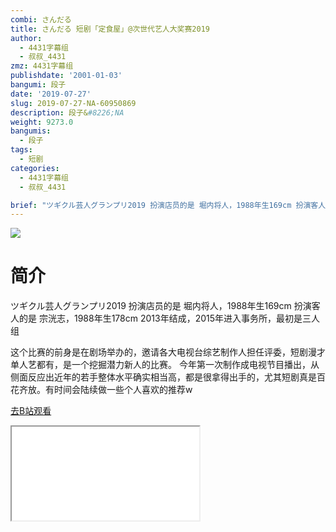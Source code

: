 ```yaml
---
combi: さんだる
title: さんだる 短剧「定食屋」@次世代艺人大奖赛2019
author:
  - 4431字幕组
  - 叔叔_4431
zmz: 4431字幕组
publishdate: '2001-01-03'
bangumi: 段子
date: '2019-07-27'
slug: 2019-07-27-NA-60950869
description: 段子&#8226;NA
weight: 9273.0
bangumis:
  - 段子
tags:
  - 短剧
categories:
  - 4431字幕组
  - 叔叔_4431

brief: "ツギクル芸人グランプリ2019 扮演店员的是 堀内将人，1988年生169cm 扮演客人的是 宗洸志，1988年生178cm 2013年结成，2015年进入事务所，最初是三人组 这个比赛的前身是在剧场举办的，邀请各大电视台综艺制作人担任评委，短剧漫才单人艺都有，是一个挖掘潜力新人的比赛。 今年第一次制作成电视节目播出，从侧面反应出近年的若手整体水平确实相当高，都是很拿得出手的，尤其短剧真是百花齐放。有时间会陆续做一些个人喜欢的推荐w"
---
```

![](https://raw.githubusercontent.com/tcgriffith/owaraisite/master/static/tmpimg/c02f3aeb69f6953b95c41b9da286d5cc6d75b66e.jpg.480.jpg)
# 简介  
ツギクル芸人グランプリ2019
扮演店员的是 堀内将人，1988年生169cm 
扮演客人的是 宗洸志，1988年生178cm 
2013年结成，2015年进入事务所，最初是三人组

这个比赛的前身是在剧场举办的，邀请各大电视台综艺制作人担任评委，短剧漫才单人艺都有，是一个挖掘潜力新人的比赛。
今年第一次制作成电视节目播出，从侧面反应出近年的若手整体水平确实相当高，都是很拿得出手的，尤其短剧真是百花齐放。有时间会陆续做一些个人喜欢的推荐w  

[去B站观看](https://www.bilibili.com/video/av60950869/)
<div class ="resp-container"><iframe class="testiframe" src="//player.bilibili.com/player.html?aid=60950869"", scrolling="no", allowfullscreen="true" > </iframe></div> 
